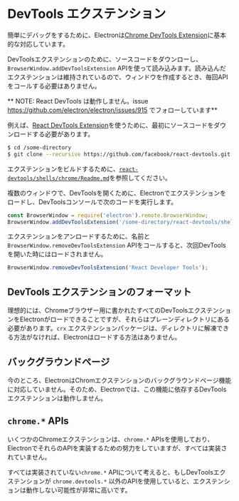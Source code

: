 # DevTools エクステンション

簡単にデバッグをするために、Electronは[Chrome DevTools Extension][devtools-extension]に基本的な対応しています。

DevToolsエクステンションのために、ソースコードをダウンローし、`BrowserWindow.addDevToolsExtension` APIを使って読み込みます。読み込んだエクステンションは維持されているので、ウィンドウを作成するとき、毎回APIをコールする必要はありません。

** NOTE: React DevTools は動作しません。issue  https://github.com/electron/electron/issues/915 でフォローしています**

例えば、[React DevTools Extension](https://github.com/facebook/react-devtools)を使うために、最初にソースコードをダウンロードする必要があります。

```bash
$ cd /some-directory
$ git clone --recursive https://github.com/facebook/react-devtools.git
```

エクステンションをビルドするために、[`react-devtools/shells/chrome/Readme.md`](https://github.com/facebook/react-devtools/blob/master/shells/chrome/Readme.md)を参照してください。

複数のウィンドウで、DevToolsを開くために、Electronでエクステンションをロードし、DevToolsコンソールで次のコードを実行します。

```javascript
const BrowserWindow = require('electron').remote.BrowserWindow;
BrowserWindow.addDevToolsExtension('/some-directory/react-devtools/shells/chrome');
```

エクステンションをアンロードするために、名前と`BrowserWindow.removeDevToolsExtension` APIをコールすると、次回DevToolsを開いた時にはロードされません。

```javascript
BrowserWindow.removeDevToolsExtension('React Developer Tools');
```

## DevTools エクステンションのフォーマット

理想的には、Chromeブラウザー用に書かれたすべてのDevToolsエクステンションをElectronがロードできることですが、それらはプレーンディレクトリにある必要があります。`crx` エクステンションパッケージは、ディレクトリに解凍できる方法がなければ、Electronはロードする方法はありません。

## バックグラウンドページ

今のところ、ElectronはChromエクステンションのバックグラウンドページ機能に対応していません。そのため、Electronでは、この機能に依存するDevToolsエクステンションは動作しません。

## `chrome.*` APIs

いくつかのChromeエクステンションは、`chrome.*` APIsを使用しており、ElectronでそれらのAPIを実装するための努力をしていますが、すべては実装されていません。

すべては実装されていない`chrome.*` APIについて考えると、もしDevToolsエクステンションが `chrome.devtools.*` 以外のAPIを使用していると、エクステンションは動作しない可能性が非常に高いです。

[devtools-extension]: https://developer.chrome.com/extensions/devtools
